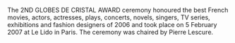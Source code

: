 The 2ND GLOBES DE CRISTAL AWARD ceremony honoured the best French movies, actors, actresses, plays, concerts, novels, singers, TV series, exhibitions and fashion designers of 2006 and took place on 5 February 2007 at Le Lido in Paris. The ceremony was chaired by Pierre Lescure.
